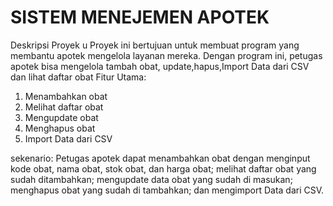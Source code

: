 # SISTEM MENEJEMEN APOTEK

Deskripsi Proyek
u
Proyek ini bertujuan untuk membuat program yang membantu apotek mengelola layanan mereka. Dengan program ini, petugas apotek bisa mengelola tambah obat, update,hapus,Import Data dari CSV dan lihat daftar obat
Fitur Utama:

1. Menambahkan obat
2. Melihat daftar obat
3. Mengupdate obat
4. Menghapus obat
5. Import Data dari CSV

sekenario:
Petugas apotek dapat menambahkan obat dengan menginput kode obat, nama obat, stok obat, dan harga obat; melihat daftar obat yang sudah ditambahkan; mengupdate data obat yang sudah di masukan; menghapus obat yang sudah di tambahkan; dan mengimport Data dari CSV.     
